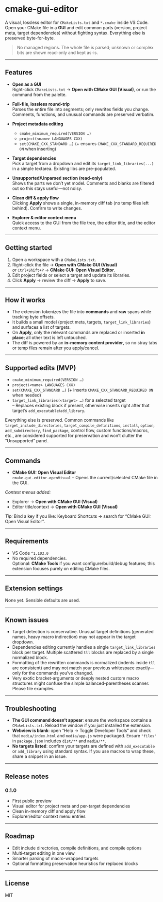 # cmake-gui-editor

A visual, lossless editor for `CMakeLists.txt` and `*.cmake` inside VS Code.  
Open your CMake file in a **GUI** and edit common parts (version, project meta, target dependencies) without fighting syntax. Everything else is preserved byte-for-byte.

> No managed regions. The whole file is parsed; unknown or complex bits are shown read-only and kept as-is.

---

## Features

- **Open as a GUI**  
  Right-click `CMakeLists.txt` → **Open with CMake GUI (Visual)**, or run the command from the palette.

- **Full-file, lossless round-trip**  
  Parses the entire file into segments; only rewrites fields you change. Comments, functions, and unusual commands are preserved verbatim.

- **Project metadata editing**  
  - `cmake_minimum_required(VERSION …)`  
  - `project(<name> LANGUAGES CXX)`  
  - `set(CMAKE_CXX_STANDARD …)` (+ ensures `CMAKE_CXX_STANDARD_REQUIRED ON` when inserting)

- **Target dependencies**  
  Pick a target from a dropdown and edit its `target_link_libraries(...)` in a simple textarea. Existing libs are pre-populated.

- **Unsupported/Unparsed section (read-only)**  
  Shows the parts we don’t yet model. Comments and blanks are filtered out so this stays useful—not noisy.

- **Clean diff & apply flow**  
  Clicking **Apply** shows a single, in-memory diff tab (no temp files left behind). Confirm to write changes.

- **Explorer & editor context menu**  
  Quick access to the GUI from the file tree, the editor title, and the editor context menu.

---

## Getting started

1. Open a workspace with a `CMakeLists.txt`.
2. Right-click the file → **Open with CMake GUI (Visual)**  
   _or_ `Ctrl+Shift+P` → **CMake GUI: Open Visual Editor**.
3. Edit project fields or select a target and update its libraries.
4. Click **Apply** → review the diff → **Apply** to save.

---

## How it works

- The extension tokenizes the file into **commands** and **raw** spans while tracking byte offsets.
- It builds a small model (project meta, targets, `target_link_libraries`) and surfaces a list of targets.
- On **Apply**, only the relevant commands are replaced or inserted **in place**; all other text is left untouched.
- The diff is powered by an **in-memory content provider**, so no stray tabs or temp files remain after you apply/cancel.

---

## Supported edits (MVP)

- `cmake_minimum_required(VERSION …)`
- `project(<name> LANGUAGES CXX)`
- `set(CMAKE_CXX_STANDARD …)` (+ inserts `CMAKE_CXX_STANDARD_REQUIRED ON` when needed)
- `target_link_libraries(<target> …)` for a selected target  
  – Replaces existing block if present, otherwise inserts right after that target’s `add_executable`/`add_library`.

Everything else is preserved. Common commands like `target_include_directories`, `target_compile_definitions`, `install`, `option`, `add_subdirectory`, `find_package`, control flow, custom functions/macros, etc., are considered supported for preservation and won’t clutter the “Unsupported” panel.

---

## Commands

- **CMake GUI: Open Visual Editor**  
  `cmake-gui-editor.openVisual` – Opens the current/selected CMake file in the GUI.

_Context menus added:_
- Explorer → **Open with CMake GUI (Visual)**
- Editor title/context → **Open with CMake GUI (Visual)**

_Tip:_ Bind a key if you like: Keyboard Shortcuts → search for “CMake GUI: Open Visual Editor”.

---

## Requirements

- VS Code `^1.103.0`
- No required dependencies.  
  Optional: **CMake Tools** if you want configure/build/debug features; this extension focuses purely on editing CMake files.

---

## Extension settings

None yet. Sensible defaults are used.

---

## Known issues

- Target detection is conservative. Unusual target definitions (generated names, heavy macro indirection) may not appear in the target dropdown.
- Dependencies editing currently handles a single `target_link_libraries` block per target. Multiple scattered `tll` blocks are replaced by a single normalized block.
- Formatting of the rewritten commands is normalized (indents inside `tll` are consistent) and may not match your previous whitespace exactly—only for the commands you’ve changed.
- Very exotic bracket-arguments or deeply nested custom macro structures might confuse the simple balanced-parentheses scanner. Please file examples.

---

## Troubleshooting

- **The GUI command doesn’t appear**: ensure the workspace contains a `CMakeLists.txt`. Reload the window if you just installed the extension.
- **Webview is blank**: open “Help → Toggle Developer Tools” and check that `media/index.html` and `media/app.js` were packaged. Ensure `"files"` in `package.json` includes `dist/**` and `media/**`.
- **No targets listed**: confirm your targets are defined with `add_executable` or `add_library` using standard syntax. If you use macros to wrap these, share a snippet in an issue.

---

## Release notes

### 0.1.0
- First public preview
- Visual editor for project meta and per-target dependencies
- Clean in-memory diff and apply flow
- Explorer/editor context menu entries

---

## Roadmap

- Edit include directories, compile definitions, and compile options
- Multi-target editing in one view
- Smarter parsing of macro-wrapped targets
- Optional formatting preservation heuristics for replaced blocks

---

## License

MIT